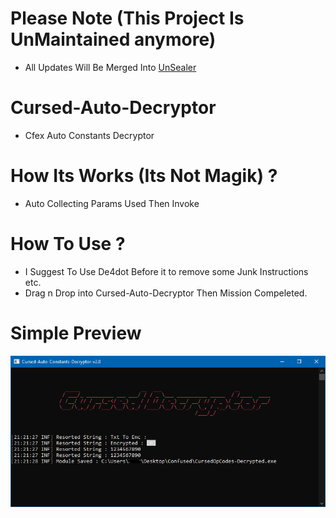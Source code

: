 # Please Note (This Project Is UnMaintained anymore)
- All Updates Will Be Merged Into [UnSealer](https://github.com/CursedLand/UnSealer)

# Cursed-Auto-Decryptor
- Cfex Auto Constants Decryptor

# How Its Works (Its Not Magik) ?
- Auto Collecting Params Used Then Invoke

# How To Use ?
- I Suggest To Use De4dot Before it to remove some Junk Instructions etc.
- Drag n Drop into Cursed-Auto-Decryptor Then Mission Compeleted.

# Simple Preview

![alt text](https://github.com/CursedLand/Cursed-Auto-Decryptor/blob/master/CAD.PNG)
